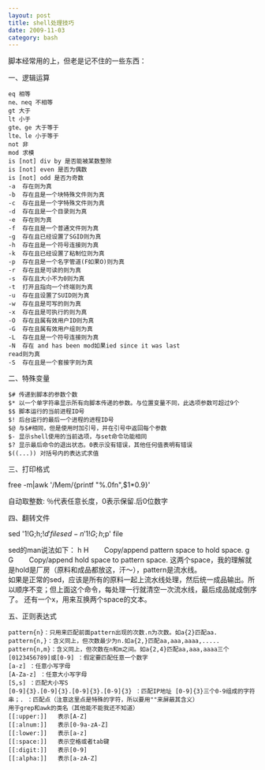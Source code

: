 ```yaml
---
layout: post
title: shell处理技巧
date: 2009-11-03
category: bash
---
```


脚本经常用的上，但老是记不住的一些东西：

一、逻辑运算

    eq 相等
    ne、neq 不相等
    gt 大于
    lt 小于
    gte、ge 大于等于
    lte、le 小于等于
    not 非
    mod 求模
    is [not] div by 是否能被某数整除
    is [not] even 是否为偶数
    is [not] odd 是否为奇数
    -a  存在则为真
    -b  存在且是一个块特殊文件则为真
    -c  存在且是一个字特殊文件则为真
    -d  存在且是一个目录则为真
    -e  存在则为真
    -f  存在且是一个普通文件则为真
    -g  存在且已经设置了SGID则为真
    -h  存在且是一个符号连接则为真
    -k  存在且已经设置了粘制位则为真
    -p  存在且是一个名字管道(F如果O)则为真
    -r  存在且是可读的则为真
    -s  存在且大小不为0则为真
    -t  打开且指向一个终端则为真
    -u  存在且设置了SUID则为真
    -w  存在且是可写的则为真
    -x  存在且是可执行的则为真
    -O  存在且属有效用户ID则为真
    -G  存在且属有效用户组则为真
    -L  存在且是一个符号连接则为真
    -N  存在 and has been mod如果ied since it was last
    read则为真
    -S  存在且是一个套接字则为真

二、特殊变量

    $# 传递到脚本的参数个数
    $* 以一个单字符串显示所有向脚本传递的参数。与位置变量不同，此选项参数可超过9个
    $$ 脚本运行的当前进程ID号
    $! 后台运行的最后一个进程的进程ID号
    $@ 与$#相同，但是使用时加引号，并在引号中返回每个参数
    $- 显示shell使用的当前选项，与set命令功能相同
    $? 显示最后命令的退出状态。0表示没有错误，其他任何值表明有错误
    $((...)) 对括号内的表达式求值

三、打印格式

free -m|awk '/Mem/{printf "%.0fn",$1*0.9}'

自动取整数: ％代表任意长度，0表示保留.后0位数字

四、翻转文件

sed '1!G;h;$!d' file
sed -n '1!G;h;$p' file

sed的man说法如下：
    h
    H        Copy/append
    pattern space to hold space.
    g
    G        Copy/append
    hold space to pattern space.
这两个space，我的理解就是hold是厂房（原料和成品都放这，汗～），pattern是流水线。    
如果是正常的sed，应该是所有的原料一起上流水线处理，然后统一成品输出。所以顺序不变；但上面这个命令，每处理一行就清空一次流水线，最后成品就成倒序了。
还有一个x，用来互换两个space的文本。

五、正则表达式

    pattern{n}：只用来匹配前面pattern出现的次数.n为次数。如a{2}匹配aa.
    pattern{n,}：含义同上，但次数最少为n.如a{2,}匹配aa,aaa,aaaa,.....
    pattern{n,m}：含义同上，但次数在n和m之间。如a{2,4}匹配aa,aaa,aaaa三个
    [0123456789]或[0-9] ：假定要匹配任意一个数字
    [a-z] ：任意小写字母
    [A-Za-z] ：任意大小写字母
    [S,s] ：匹配大小写S
    [0-9]{3}.[0-9]{3}.[0-9]{3}.[0-9]{3} ：匹配IP地址 [0-9]{3}三个0-9组成的字符串；. ：匹配点（注意这里点是特殊的字符，所以要用""来屏蔽其含义）
    用于grep和awk的类名（其他能不能我还不知道）
    [[:upper:]]   表示[A-Z]
    [[:alnum:]]   表示[0-9a-zA-Z]
    [[:lower:]]   表示[a-z]
    [[:space:]]   表示空格或者tab键
    [[:digit:]]   表示[0-9]
    [[:alpha:]]   表示[a-zA-Z]


